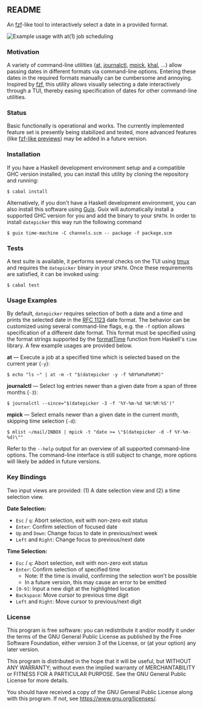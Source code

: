 ## README

An [fzf]-like tool to interactively select a date in a provided format.

![Example usage with at(1) job scheduling](https://files.8pit.net/img/datepicker-demo-20250101.gif)

### Motivation

A variety of command-line utilities ([at], [journalctl], [mpick], [khal], …) allow passing dates in different formats via command-line options.
Entering these dates in the required formats manually can be cumbersome and annoying.
Inspired by [fzf], this utility allows visually selecting a date interactively through a TUI, thereby easing specification of dates for other command-line utilities.

### Status

Basic functionally is operational and works.
The currently implemented feature set is presently being stabilized and tested, more advanced features (like [fzf-like previews][fzf preview]) may be added in a future version.

### Installation

If you have a Haskell development environment setup and a compatible GHC version installed, you can install this utility by cloning the repository and running:

	$ cabal install

Alternatively, if you don't have a Haskell development environment, you can also install this software using [Guix].
Guix will automatically install a supported GHC version for you and add the binary to your `$PATH`.
In order to install `datepicker` this way run the following command

	$ guix time-machine -C channels.scm -- package -f package.scm

### Tests

A test suite is available, it performs several checks on the TUI using [tmux] and requires the `datepicker` binary in your `$PATH`.
Once these requirements are satisfied, it can be invoked using:

	$ cabal test

### Usage Examples

By default, `datepicker` requires selection of both a date and a time and prints the selected date in the [RFC 1123] date format.
The behavior can be customized using several command-line flags, e.g. the `-f` option allows specification of a different date format.
This format must be specified using the format strings supported by the [formatTime] function from Haskell's `time` library.
A few example usages are provided below.

**at** — Execute a job at a specified time which is selected based on the current year (`-y`):

	$ echo "ls ~" | at -m -t "$(datepicker -y -f %0Y%m%d%H%M)"

**journalctl** — Select log entries newer than a given date from a span of three months (`-3`):

	$ journalctl --since="$(datepicker -3 -f '%Y-%m-%d %H:%M:%S')"

**mpick** — Select emails newer than a given date in the current month, skipping time selection (`-d`):

	$ mlist ~/mail/INBOX | mpick -t "date >= \"$(datepicker -d -f %Y-%m-%d)\""

Refer to the `--help` output for an overview of all supported command-line options.
The command-line interface is still subject to change, more options will likely be added in future versions.

### Key Bindings

Two input views are provided: (1) A date selection view and (2) a time selection view.

**Date Selection:**

* `Esc` / `q`: Abort selection, exit with non-zero exit status
* `Enter`: Confirm selection of focused date
* `Up` and `Down`: Change focus to date in previous/next week
* `Left` and `Right`: Change focus to previous/next date

**Time Selection:**

* `Esc` / `q`: Abort selection, exit with non-zero exit status
* `Enter`: Confirm selection of specified time
	* Note: If the time is invalid, confirming the selection won't be possible
	* In a future version, this may cause an error to be emitted
* `[0-9]`: Input a new digit at the highlighted location
* `Backspace`: Move cursor to previous time digit
* `Left` and `Right`: Move cursor to previous/next digit

### License

This program is free software: you can redistribute it and/or modify it
under the terms of the GNU General Public License as published by the
Free Software Foundation, either version 3 of the License, or (at your
option) any later version.

This program is distributed in the hope that it will be useful, but
WITHOUT ANY WARRANTY; without even the implied warranty of
MERCHANTABILITY or FITNESS FOR A PARTICULAR PURPOSE. See the GNU General
Public License for more details.

You should have received a copy of the GNU General Public License along
with this program. If not, see <https://www.gnu.org/licenses/>.

[fzf]: https://github.com/junegunn/fzf
[cal]: https://manpages.debian.org/unstable/ncal/cal.1.en.html
[at]: https://manpages.debian.org/unstable/at/at.1.en.html
[journalctl]: https://manpages.debian.org/unstable/systemd/journalctl.1.en.html#FILTERING_OPTIONS
[mpick]: https://manpages.debian.org/unstable/mblaze/mpick.1.en.html#EXAMPLES
[khal]: https://manpages.debian.org/unstable/khal/khal.1.en.html
[Guix]: https://guix.gnu.org
[formatTime]: https://hackage.haskell.org/package/time/docs/Data-Time-Format.html#v:formatTime
[RFC 1123]: https://datatracker.ietf.org/doc/html/rfc1123
[tmux]: https://tmux.github.io
[fzf preview]: https://manpages.debian.org/unstable/fzf/fzf.1.en.html#PREVIEW_WINDOW
